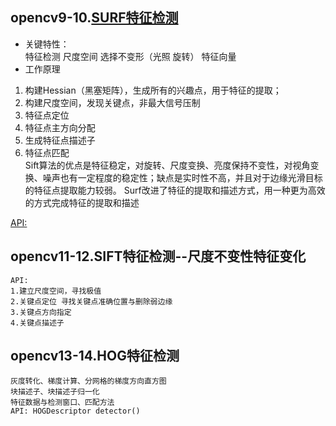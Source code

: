## opencv9-10.[SURF特征检测](https://blog.csdn.net/dcrmg/article/details/52601010?depth_1-utm_source=distribute.pc_relevant.none-task-blog-BlogCommendFromBaidu-2&utm_source=distribute.pc_relevant.none-task-blog-BlogCommendFromBaidu-2)
- 关键特性：  
特征检测 尺度空间 选择不变形（光照 旋转） 特征向量  
- 工作原理   
1. 构建Hessian（黑塞矩阵），生成所有的兴趣点，用于特征的提取；  
2. 构建尺度空间，发现关键点，非最大信号压制    
3. 特征点定位  
4. 特征点主方向分配  
5. 生成特征点描述子  
6. 特征点匹配  
Sift算法的优点是特征稳定，对旋转、尺度变换、亮度保持不变性，对视角变换、噪声也有一定程度的稳定性；缺点是实时性不高，并且对于边缘光滑目标的特征点提取能力较弱。
Surf改进了特征的提取和描述方式，用一种更为高效的方式完成特征的提取和描述

[API:](https://blog.csdn.net/andylanzhiyong/article/details/84676985)  


	
## opencv11-12.SIFT特征检测--尺度不变性特征变化
	API: 
	1.建立尺度空间，寻找极值
	2.关键点定位 寻找关键点准确位置与删除弱边缘
	3.关键点方向指定
	4.关键点描述子
	
## opencv13-14.HOG特征检测
	灰度转化、梯度计算、分网格的梯度方向直方图
	块描述子、块描述子归一化 
	特征数据与检测窗口、匹配方法
	API: HOGDescriptor detector()
